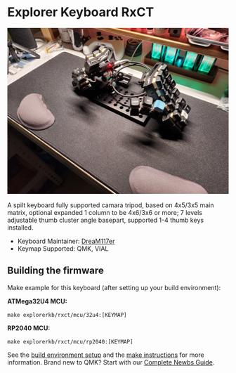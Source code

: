 # Explorer Keyboard RxCT

![Explorer Keyboard RxCT](https://github.com/DreaM117er/Explorer-Keyboard-RxCT/blob/main/image0.jpg)

A spilt keyboard fully supported camara tripod, based on 4x5/3x5 main matrix, optional expanded 1 column to be 4x6/3x6 or more; 7 levels adjustable thumb cluster angle basepart, supported 1-4 thumb keys installed.

* Keyboard Maintainer: [DreaM117er](https://github.com/DreaM117er)
* Keymap Supported: QMK, VIAL

## Building the firmware

Make example for this keyboard (after setting up your build environment):

**ATMega32U4 MCU:**

    make explorerkb/rxct/mcu/32u4:[KEYMAP]

**RP2040 MCU:**

    make explorerkb/rxct/mcu/rp2040:[KEYMAP]


See the [build environment setup](https://docs.qmk.fm/#/getting_started_build_tools) and the [make instructions](https://docs.qmk.fm/#/getting_started_make_guide) for more information. Brand new to QMK? Start with our [Complete Newbs Guide](https://docs.qmk.fm/#/newbs).

